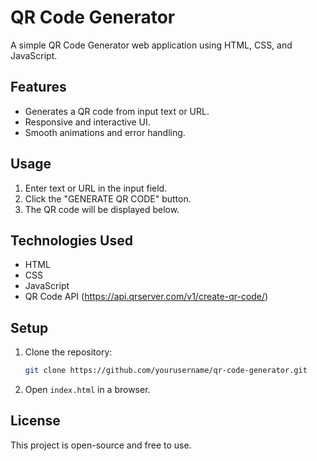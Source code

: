 # QR Code Generator

A simple QR Code Generator web application using HTML, CSS, and JavaScript.

## Features
- Generates a QR code from input text or URL.
- Responsive and interactive UI.
- Smooth animations and error handling.

## Usage
1. Enter text or URL in the input field.
2. Click the "GENERATE QR CODE" button.
3. The QR code will be displayed below.

## Technologies Used
- HTML
- CSS
- JavaScript
- QR Code API (https://api.qrserver.com/v1/create-qr-code/)

## Setup
1. Clone the repository:
   ```sh
   git clone https://github.com/yourusername/qr-code-generator.git
   ```
2. Open `index.html` in a browser.

## License
This project is open-source and free to use.
